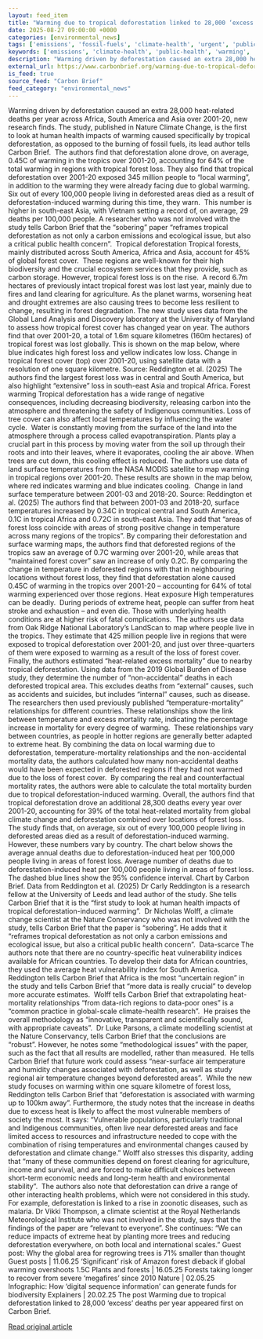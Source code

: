 ```yaml
---
layout: feed_item
title: "Warming due to tropical deforestation linked to 28,000 ‘excess’ deaths per year"
date: 2025-08-27 09:00:00 +0000
categories: [environmental_news]
tags: ['emissions', 'fossil-fuels', 'climate-health', 'urgent', 'public-health', 'water-crisis', 'food-security', 'climate-costs', 'agriculture', 'amazon']
keywords: ['emissions', 'climate-health', 'public-health', 'warming', 'deforestation', 'fossil-fuels', 'tropical', 'urgent']
description: "Warming driven by deforestation caused an extra 28,000 heat-related deaths per year across Africa, South America and Asia over 2001-20, new research finds"
external_url: https://www.carbonbrief.org/warming-due-to-tropical-deforestation-linked-to-28000-excess-deaths-per-year/
is_feed: true
source_feed: "Carbon Brief"
feed_category: "environmental_news"
---
```


Warming driven by deforestation caused an extra 28,000 heat-related deaths per year across Africa, South America and Asia over 2001-20, new research finds. The study, published in Nature Climate Change, is the first to look at human health impacts of warming caused specifically by tropical deforestation, as opposed to the burning of fossil fuels, its lead author tells Carbon Brief.&nbsp; The authors find that deforestation alone drove, on average, 0.45C of warming in the tropics over 2001-20, accounting for 64% of the total warming in regions with tropical forest loss. They also find that tropical deforestation over 2001-20 exposed 345 million people to “local warming”, in addition to the warming they were already facing due to global warming.&nbsp; Six out of every 100,000 people living in deforested areas died as a result of deforestation-induced warming during this time, they warn.&nbsp; This number is higher in south-east Asia, with Vietnam setting a record of, on average, 29 deaths per 100,000 people. A researcher who was not involved with the study tells Carbon Brief that the “sobering” paper “reframes tropical deforestation as not only a carbon emissions and ecological issue, but also a critical public health concern”.&nbsp; Tropical deforestation Tropical forests, mainly distributed across South America, Africa and Asia, account for 45% of global forest cover.&nbsp; These regions are well-known for their high biodiversity and the crucial ecosystem services that they provide, such as carbon storage. However, tropical forest loss is on the rise.&nbsp; A record 6.7m hectares of previously intact tropical forest was lost last year, mainly due to fires and land clearing for agriculture. As the planet warms, worsening heat and drought extremes are also causing trees to become less resilient to change, resulting in forest degradation. The new study uses data from the Global Land Analysis and Discovery laboratory at the University of Maryland to assess how tropical forest cover has changed year on year. The authors find that over 2001-20, a total of 1.6m square kilometres (160m hectares) of tropical forest was lost globally. This is shown on the map below, where blue indicates high forest loss and yellow indicates low loss. Change in tropical forest cover (top) over 2001-20, using satellite data with a resolution of one square kilometre. Source: Reddington et al. (2025) The authors find the largest forest loss was in central and South America, but also highlight “extensive” loss in south-east Asia and tropical Africa. Forest warming Tropical deforestation has a wide range of negative consequences, including decreasing biodiversity, releasing carbon into the atmosphere and threatening the safety of Indigenous communities. Loss of tree cover can also affect local temperatures by influencing the water cycle.&nbsp; Water is constantly moving from the surface of the land into the atmosphere through a process called evapotranspiration. Plants play a crucial part in this process by moving water from the soil up through their roots and into their leaves, where it evaporates, cooling the air above. When trees are cut down, this cooling effect is reduced. The authors use data of land surface temperatures from the NASA MODIS satellite to map warming in tropical regions over 2001-20. These results are shown in the map below, where red indicates warming and blue indicates cooling.&nbsp; Change in land surface temperature between 2001-03 and 2018-20. Source: Reddington et al. (2025) The authors find that between 2001-03 and 2018-20, surface temperatures increased by 0.34C in tropical central and South America, 0.1C in tropical Africa and 0.72C in south-east Asia. They add that “areas of forest loss coincide with areas of strong positive change in temperature across many regions of the tropics”. By comparing their deforestation and surface warming maps, the authors find that deforested regions of the tropics saw an average of 0.7C warming over 2001-20, while areas that “maintained forest cover” saw an increase of only 0.2C. By comparing the change in temperature in deforested regions with that in neighbouring locations without forest loss, they find that deforestation alone caused 0.45C of warming in the tropics over 2001-20 – accounting for 64% of total warming experienced over those regions. Heat exposure High temperatures can be deadly.&nbsp; During periods of extreme heat, people can suffer from heat stroke and exhaustion – and even die. Those with underlying health conditions are at higher risk of fatal complications.&nbsp; The authors use data from Oak Ridge National Laboratory’s LandScan to map where people live in the tropics. They estimate that 425 million people live in regions that were exposed to tropical deforestation over 2001-20, and just over three-quarters of them were exposed to warming as a result of the loss of forest cover.&nbsp; Finally, the authors estimated “heat-related excess mortality” due to nearby tropical deforestation. Using data from the 2019 Global Burden of Disease study, they determine the number of “non-accidental” deaths in each deforested tropical area. This excludes deaths from “external” causes, such as accidents and suicides, but includes “internal” causes, such as disease. The researchers then used previously published “temperature-mortality” relationships for different countries. These relationships show the link between temperature and excess mortality rate, indicating the percentage increase in mortality for every degree of warming.&nbsp; These relationships vary between countries, as people in hotter regions are generally better adapted to extreme heat. By combining the data on local warming due to deforestation, temperature-mortality relationships and the non-accidental mortality data, the authors calculated how many non-accidental deaths would have been expected in deforested regions if they had not warmed due to the loss of forest cover.&nbsp; By comparing the real and counterfactual mortality rates, the authors were able to calculate the total mortality burden due to tropical deforestation-induced warming. Overall, the authors find that tropical deforestation drove an additional 28,300 deaths every year over 2001-20, accounting for 39% of the total heat-related mortality from global climate change and deforestation combined over locations of forest loss. The study finds that, on average, six out of every 100,000 people living in deforested areas died as a result of deforestation-induced warming. However, these numbers vary by country. The chart below shows the average annual deaths due to deforestation-induced heat per 100,000 people living in areas of forest loss. Average number of deaths due to deforestation-induced heat per 100,000 people living in areas of forest loss. The dashed blue lines show the 95% confidence interval. Chart by Carbon Brief. Data from Reddington et al. (2025) Dr Carly Reddington is a research fellow at the University of Leeds and lead author of the study. She tells Carbon Brief that it is the “first study to look at human health impacts of tropical deforestation-induced warming”.&nbsp; Dr Nicholas Wolff, a climate change scientist at the Nature Conservancy who was not involved with the study, tells Carbon Brief that the paper is “sobering”. He adds that it “reframes tropical deforestation as not only a carbon emissions and ecological issue, but also a critical public health concern”.&nbsp; Data-scarce The authors note that there are no country-specific heat vulnerability indices available for African countries. To develop their data for African countries, they used the average heat vulnerability index for South America. Reddington tells Carbon Brief that Africa is the most “uncertain region” in the study and tells Carbon Brief that “more data is really crucial” to develop more accurate estimates.&nbsp; Wolff tells Carbon Brief that extrapolating heat-mortality relationships “from data-rich regions to data-poor ones” is a “common practice in global-scale climate-health research”.&nbsp; He praises the overall methodology as “innovative, transparent and scientifically sound, with appropriate caveats”.&nbsp; Dr Luke Parsons, a climate modelling scientist at the Nature Conservancy, tells Carbon Brief that the conclusions are “robust”. However, he notes some “methodological issues” with the paper, such as the fact that all results are modelled, rather than measured.&nbsp; He tells Carbon Brief that future work could assess “near-surface air temperature and humidity changes associated with deforestation, as well as study regional air temperature changes beyond deforested areas”.&nbsp; While the new study focuses on warming within one square kilometre of forest loss, Reddington tells Carbon Brief that “deforestation is associated with warming up to 100km away”. Furthermore, the study notes that the increase in deaths due to excess heat is likely to affect the most vulnerable members of society the most. It says: “Vulnerable populations, particularly traditional and Indigenous communities, often live near deforested areas and face limited access to resources and infrastructure needed to cope with the combination of rising temperatures and environmental changes caused by deforestation and climate change.” Wolff also stresses this disparity, adding that “many of these communities depend on forest clearing for agriculture, income and survival, and are forced to make difficult choices between short-term economic needs and long-term health and environmental stability”.&nbsp; The authors also note that deforestation can drive a range of other interacting health problems, which were not considered in this study. For example, deforestation is linked to a rise in zoonotic diseases, such as malaria. Dr Vikki Thompson, a climate scientist at the Royal Netherlands Meteorological Institute who was not involved in the study, says that the findings of the paper are “relevant to everyone”. She continues: “We can reduce impacts of extreme heat by planting more trees and reducing deforestation everywhere, on both local and international scales.” Guest post: Why the global area for regrowing trees is 71% smaller than thought Guest posts | 11.06.25 ‘Significant’ risk of Amazon forest dieback if global warming overshoots 1.5C Plants and forests | 16.05.25 Forests taking longer to recover from severe ‘megafires’ since 2010 Nature | 02.05.25 Infographic: How ‘digital sequence information’ can generate funds for biodiversity Explainers | 20.02.25 The post Warming due to tropical deforestation linked to 28,000 ‘excess’ deaths per year appeared first on Carbon Brief.

[Read original article](https://www.carbonbrief.org/warming-due-to-tropical-deforestation-linked-to-28000-excess-deaths-per-year/)
